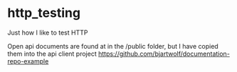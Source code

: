 # http_testing
Just how I like to test HTTP

Open api documents are found at in the /public folder, but I have copied them into the api client project
https://github.com/bjartwolf/documentation-repo-example
